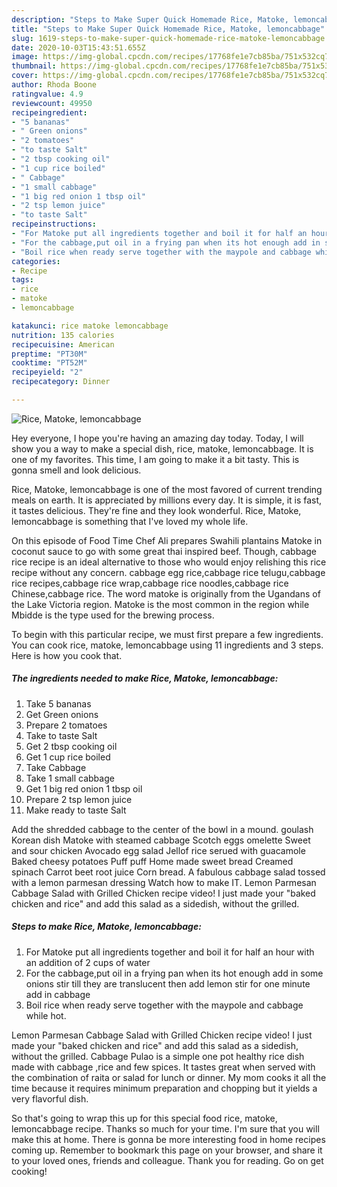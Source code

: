 ```yaml
---
description: "Steps to Make Super Quick Homemade Rice, Matoke, lemoncabbage"
title: "Steps to Make Super Quick Homemade Rice, Matoke, lemoncabbage"
slug: 1619-steps-to-make-super-quick-homemade-rice-matoke-lemoncabbage
date: 2020-10-03T15:43:51.655Z
image: https://img-global.cpcdn.com/recipes/17768fe1e7cb85ba/751x532cq70/rice-matoke-lemoncabbage-recipe-main-photo.jpg
thumbnail: https://img-global.cpcdn.com/recipes/17768fe1e7cb85ba/751x532cq70/rice-matoke-lemoncabbage-recipe-main-photo.jpg
cover: https://img-global.cpcdn.com/recipes/17768fe1e7cb85ba/751x532cq70/rice-matoke-lemoncabbage-recipe-main-photo.jpg
author: Rhoda Boone
ratingvalue: 4.9
reviewcount: 49950
recipeingredient:
- "5 bananas"
- " Green onions"
- "2 tomatoes"
- "to taste Salt"
- "2 tbsp cooking oil"
- "1 cup rice boiled"
- " Cabbage"
- "1 small cabbage"
- "1 big red onion 1 tbsp oil"
- "2 tsp lemon juice"
- "to taste Salt"
recipeinstructions:
- "For Matoke put all ingredients together and boil it for half an hour with an addition of 2 cups of water"
- "For the cabbage,put oil in a frying pan when its hot enough add in some onions stir till they are translucent then add lemon stir for one minute add in cabbage"
- "Boil rice when ready serve together with the maypole and cabbage while hot."
categories:
- Recipe
tags:
- rice
- matoke
- lemoncabbage

katakunci: rice matoke lemoncabbage 
nutrition: 135 calories
recipecuisine: American
preptime: "PT30M"
cooktime: "PT52M"
recipeyield: "2"
recipecategory: Dinner

---
```



![Rice, Matoke, lemoncabbage](https://img-global.cpcdn.com/recipes/17768fe1e7cb85ba/751x532cq70/rice-matoke-lemoncabbage-recipe-main-photo.jpg)

Hey everyone, I hope you're having an amazing day today. Today, I will show you a way to make a special dish, rice, matoke, lemoncabbage. It is one of my favorites. This time, I am going to make it a bit tasty. This is gonna smell and look delicious.

Rice, Matoke, lemoncabbage is one of the most favored of current trending meals on earth. It is appreciated by millions every day. It is simple, it is fast, it tastes delicious. They're fine and they look wonderful. Rice, Matoke, lemoncabbage is something that I've loved my whole life.

On this episode of Food Time Chef Ali prepares Swahili plantains Matoke in coconut sauce to go with some great thai inspired beef. Though, cabbage rice recipe is an ideal alternative to those who would enjoy relishing this rice recipe without any concern. cabbage egg rice,cabbage rice telugu,cabbage rice recipes,cabbage rice wrap,cabbage rice noodles,cabbage rice Chinese,cabbage rice. The word matoke is originally from the Ugandans of the Lake Victoria region. Matoke is the most common in the region while Mbidde is the type used for the brewing process.


To begin with this particular recipe, we must first prepare a few ingredients. You can cook rice, matoke, lemoncabbage using 11 ingredients and 3 steps. Here is how you cook that.

<!--inarticleads1-->

##### The ingredients needed to make Rice, Matoke, lemoncabbage:

1. Take 5 bananas
1. Get  Green onions
1. Prepare 2 tomatoes
1. Take to taste Salt
1. Get 2 tbsp cooking oil
1. Get 1 cup rice boiled
1. Take  Cabbage
1. Take 1 small cabbage
1. Get 1 big red onion 1 tbsp oil
1. Prepare 2 tsp lemon juice
1. Make ready to taste Salt


Add the shredded cabbage to the center of the bowl in a mound. goulash Korean dish Matoke with steamed cabbage Scotch eggs omelette Sweet and sour chicken Avocado egg salad Jellof rice serued with guacamole Baked cheesy potatoes Puff puff Home made sweet bread Creamed spinach Carrot beet root juice Corn bread. A fabulous cabbage salad tossed with a lemon parmesan dressing Watch how to make IT. Lemon Parmesan Cabbage Salad with Grilled Chicken recipe video! I just made your &#34;baked chicken and rice&#34; and add this salad as a sidedish, without the grilled. 

<!--inarticleads2-->

##### Steps to make Rice, Matoke, lemoncabbage:

1. For Matoke put all ingredients together and boil it for half an hour with an addition of 2 cups of water
1. For the cabbage,put oil in a frying pan when its hot enough add in some onions stir till they are translucent then add lemon stir for one minute add in cabbage
1. Boil rice when ready serve together with the maypole and cabbage while hot.


Lemon Parmesan Cabbage Salad with Grilled Chicken recipe video! I just made your &#34;baked chicken and rice&#34; and add this salad as a sidedish, without the grilled. Cabbage Pulao is a simple one pot healthy rice dish made with cabbage ,rice and few spices. It tastes great when served with the combination of raita or salad for lunch or dinner. My mom cooks it all the time because it requires minimum preparation and chopping but it yields a very flavorful dish. 

So that's going to wrap this up for this special food rice, matoke, lemoncabbage recipe. Thanks so much for your time. I'm sure that you will make this at home. There is gonna be more interesting food in home recipes coming up. Remember to bookmark this page on your browser, and share it to your loved ones, friends and colleague. Thank you for reading. Go on get cooking!
